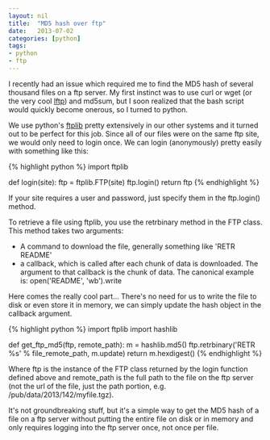 ```yaml
---
layout: nil
title:  "MD5 hash over ftp"
date:   2013-07-02
categories: [python]
tags: 
- python
- ftp 
---
```

I recently had an issue which required me to find the MD5 hash of several thousand files on a ftp server.  My first instinct was to use curl or wget (or the very cool [lftp](http://lftp.yar.ru/)) and md5sum, but I soon realized that the bash script would quickly become onerous, so I turned to python.


We use python's [ftplib](http://docs.python.org/2/library/ftplib) pretty extensively in our other systems and it turned out to be perfect for this job.  Since all of our files were on the same ftp site, we would only need to login once.  We can login (anonymously) pretty easily with something like this:

{% highlight python %}
import ftplib

def login(site):
    ftp = ftplib.FTP(site)
    ftp.login()
    return ftp
{% endhighlight %}


If your site requires a user and password, just specify them in the ftp.login() method.


To retrieve a file using ftplib, you use the retrbinary method in the FTP class.  This method takes two arguments: 
*  A command to download the file, generally something like 'RETR README'
* a callback, which is called after each chunk of data is downloaded.  The argument to that callback is the chunk of data.  The canonical example is: open('README', 'wb').write

Here comes the really cool part...  There's no need for us to write the file to disk or even store it in memory, we can simply update the hash object in the callback argument.

{% highlight python %}
import ftplib
import hashlib

def get_ftp_md5(ftp, remote_path):
    m = hashlib.md5()
    ftp.retrbinary('RETR %s' % file_remote_path, m.update)
    return m.hexdigest()
{% endhighlight %}

Where ftp is the instance of the FTP class returned by the login function defined above and remote_path is the full path to the file on the ftp server (not the url of the file, just the path portion, e.g. /pub/data/2013/142/myfile.tgz).


It's not groundbreaking stuff, but it's a simple way to get the MD5 hash of a file on a ftp server without putting the entire file on disk or in memory and only requires logging into the ftp server once, not once per file.
